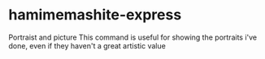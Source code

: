 # hamimemashite-express
Portraist and picture
This command is useful for showing the portraits i've done, even if they haven't a great artistic value

